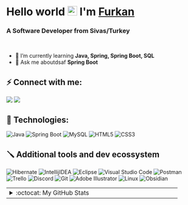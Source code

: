 # Hello world <img src="https://media.giphy.com/media/hvRJCLFzcasrR4ia7z/giphy.gif" width="25" /> I'm [Furkan](#)

### A Software Developer from Sivas/Turkey

<br>

- 🌱 I’m currently learning **Java, Spring, Spring Boot, SQL**
- 💬 Ask me aboutdsaf **Spring Boot**

## ⚡️ Connect with me:

[![](https://img.shields.io/badge/LinkedIn-0077B5?style=for-the-badge&logo=linkedin&logoColor=white)](https://www.linkedin.com/in/mehmet-furkan-kaya/)
[![](https://img.shields.io/badge/Instagram-E4405F?style=for-the-badge&logo=instagram&logoColor=white)](https://www.instagram.com/furkankayam_/)

## 🧰 Technologies:

![Java](https://img.shields.io/badge/java-000?style=for-the-badge&logo=openjdk&logoColor=write&color=FF9A00)
![Spring Boot](https://img.shields.io/badge/spring%20boot-000?style=for-the-badge&logo=springboot&logoColor=white&color=6DB33F)
![MySQL](https://img.shields.io/badge/mysql-000?style=for-the-badge&logo=mysql&logoColor=white&color=4479A1)
![HTML5](https://img.shields.io/badge/html5-%23E34F26.svg?style=for-the-badge&logo=html5&logoColor=white)
![CSS3](https://img.shields.io/badge/css3-%231572B6.svg?style=for-the-badge&logo=css3&logoColor=white)

## 🪛 Additional tools and dev ecossystem

![Hibernate](https://img.shields.io/badge/hibernate-000?style=for-the-badge&logo=hibernate&logoColor=white&color=59666C)
![IntellijIDEA](https://img.shields.io/badge/intellij%20idea-000?&style=for-the-badge&logo=intellij-idea&logoColor=white&color=000000)
![Eclipse](https://img.shields.io/badge/eclipse%20-%23000000.svg?&style=for-the-badge&logo=eclipse-ide&logoColor=white&color=2C2255)
![Visual Studio Code](https://img.shields.io/badge/VSCODE%20-%23000000.svg?&style=for-the-badge&logo=visual-studio-code&color=007ACC)
![Postman](https://img.shields.io/badge/postman-000?&style=for-the-badge&logo=postman&logoColor=white&color=FF6C37)
![Trello](https://img.shields.io/badge/trello-%23000000.svg?&style=for-the-badge&logo=trello&color=0052CC)
![Discord](https://img.shields.io/badge/discord-%23000000.svg?&style=for-the-badge&logo=discord&logoColor=white&color=5865F2)
![Git](https://img.shields.io/badge/git-%23F05033.svg?style=for-the-badge&logo=git&logoColor=white)
![Adobe Illustrator](https://img.shields.io/badge/Illustrator-000?style=for-the-badge&logo=Adobe-Illustrator&logoColor=white&color=FF9A00)
![Linux](https://img.shields.io/badge/linux-C.svg?style=for-the-badge&logo=linux&logoColor=000&color=FF0)
![Obsidian](https://img.shields.io/badge/obsidian-000?style=for-the-badge&logo=obsidian&logoColor=000&color=483699)

<table>
  <tr>
    <td valign="top" width="50%">
      <details>
        <summary>:octocat: My GitHub Stats</summary>
          <img src="https://github-readme-stats.vercel.app/api?username=furkankayam&theme=darcula&show_icons=true" alt="github stats">
      </details>
    </td>
  </tr>
</table>
